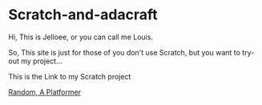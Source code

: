 # Scratch-and-adacraft
 
<!DOCTYPE html>
<html>
<head>
</head>
<body>

<p>Hi, This is Jelloee, or you can call me Louis.</p>
<p>So, This site is just for those of you don't use Scratch, but you want to try-out my project...</p>
<p>This is the Link to my Scratch project</p> 
<a href="https://scratch.mit.edu/projects/520399710/">Random, A Platformer</a>
</body>
</html>
